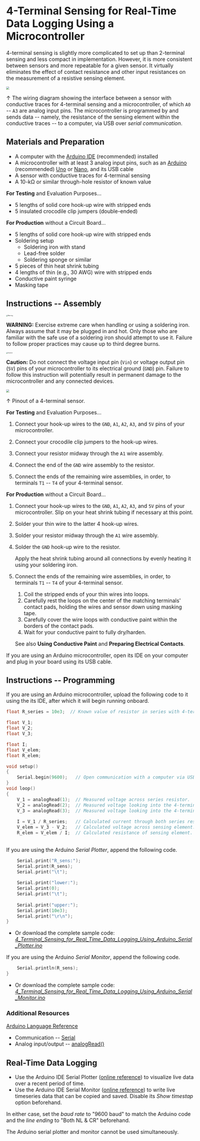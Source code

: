 # 4-Terminal Sensing for Real-Time Data Logging Using a Microcontroller

4-terminal sensing is slightly more complicated to set up than 2-terminal sensing and less compact in implementation. However, it is more consistent between sensors and more repeatable for a given sensor. It virtually eliminates the effect of contact resistance and other input resistances on the measurement of a resistive sensing element.

<img src="https://raw.githubusercontent.com/keeganmjgreen/3D-Printed-Sensors-Manual-Demo/main/img/4-Terminal-Sensing-for-Real-Time-Data-Logging-Using-a-Microcontroller.png" style="zoom:50%;" />

$\uparrow$ The wiring diagram showing the interface between a sensor with conductive traces for 4-terminal sensing and a microcontroller, of which `A0` -- `A3` are analog input pins. The microcontroller is programmed by and sends data -- namely, the resistance of the sensing element within the conductive traces -- to a computer, via USB over *serial communication*.

## Materials and Preparation

 -  A computer with the [Arduino IDE](https://www.arduino.cc/en/Guide/Environment) (recommended) installed
 -  A microcontroller with at least 3 analog input pins, such as an [Arduino](https://www.arduino.cc/en/Main/Products) (recommended) [Uno](https://www.arduino.cc/en/Main/arduinoBoardUno&gt) or [Nano](https://www.arduino.cc/en/pmwiki.php?n=Main/ArduinoBoardNano), and its USB cable
 -  A sensor with conductive traces for 4-terminal sensing
 -  A 10-kΩ or similar through-hole resistor of known value

**For Testing** and Evaluation Purposes...

 -  5 lengths of solid core hook-up wire with stripped ends
 -  5 insulated crocodile clip jumpers (double-ended)

**For Production** without a Circuit Board...

 -  5 lengths of solid core hook-up wire with stripped ends
 -  Soldering setup
     -  Soldering iron with stand
     -  Lead-free solder
     -  Soldering sponge or similar
 -  5 pieces of thin heat shrink tubing
 -  4 lengths of thin (e.g., 30 AWG) wire with stripped ends
 -  Conductive paint syringe
 -  Masking tape

## Instructions -- Assembly

<img src="https://raw.githubusercontent.com/keeganmjgreen/3D-Printed-Sensors-Manual-Demo/main/img/Safety/ANSI_Warning_Header_-_1998.svg" alt="Warning" style="zoom:25%;" />	

**WARNING:** Exercise extreme care when handling or using a soldering iron. Always assume that it may be plugged in and hot. Only those who are familiar with the safe use of a soldering iron should attempt to use it. Failure to follow proper practices may cause up to third degree burns.	

<img src="https://raw.githubusercontent.com/keeganmjgreen/3D-Printed-Sensors-Manual-Demo/main/img/Safety/ANSI_Caution_Header_-_1998.svg" alt="Caution" style="zoom:25%;" />	

**Caution:** Do not connect the voltage input pin (`Vin`) or voltage output pin (`5V`) pins of your microcontroller to its electrical ground (`GND`) pin. Failure to follow this instruction will potentially result in permanent damage to the microcontroller and any connected devices.

<img src="https://raw.githubusercontent.com/keeganmjgreen/3D-Printed-Sensors-Manual-Demo/main/img/4-Terminal-Sensor-Pinout.png" style="zoom:50%;" />

$\uparrow$ Pinout of a 4-terminal sensor.

**For Testing** and Evaluation Purposes...

 1. Connect your hook-up wires to the `GND`, `A1`, `A2`, `A3`, and `5V` pins of your microcontroller.
    
 2. Connect your crocodile clip jumpers to the hook-up wires.
    
 3. Connect your resistor midway through the `A1` wire assembly.
    
 4. Connect the end of the `GND` wire assembly to the resistor.
    
 5. Connect the ends of the remaining wire assemblies, in order, to terminals `T1` -- `T4` of your 4-terminal sensor.

**For Production** without a Circuit Board...

 1. Connect your hook-up wires to the `GND`, `A1`, `A2`, `A3`, and `5V` pins of your microcontroller.
    Slip on your heat shrink tubing if necessary at this point.
    
 2. Solder your thin wire to the latter 4 hook-up wires.
    
 3. Solder your resistor midway through the `A1` wire assembly.
    
 4. Solder the `GND` hook-up wire to the resistor.
    
    Apply the heat shrink tubing around all connections by evenly heating it using your soldering iron.
    
 5. Connect the ends of the remaining wire assemblies, in order, to terminals `T1` -- `T4` of your 4-terminal sensor.
    
     1. Coil the stripped ends of your thin wires into loops.
     2. Carefully rest the loops on the center of the matching terminals' contact pads, holding the wires and sensor down using masking tape.
     3. Carefully cover the wire loops with conductive paint within the borders of the contact pads.
     4. Wait for your conductive paint to fully dry/harden.
    
    See also **Using Conductive Paint** and **Preparing Electrical Contacts**.

If you are using an Arduino microcontroller, open its IDE on your computer and plug in your board using its USB cable.

## Instructions -- Programming

If you are using an Arduino microcontroller, upload the following code to it using the its IDE, after which it will begin running onboard.

``` c++
float R_series = 10e3;  // Known value of resistor in series with 4-terminal sensor.

float V_1;
float V_2;
float V_3;

float I;
float V_elem;
float R_elem;

void setup()
{
    Serial.begin(9600);   // Open communication with a computer via USB or with another device via UART.
}
void loop()
{
    V_1 = analogRead(1);  // Measured voltage across series resistor.
    V_2 = analogRead(2);  // Measured voltage looking into the 4-terminal sensor at terminal `T2`.
    V_3 = analogRead(3);  // Measured voltage looking into the 4-terminal sensor at terminal `T3`.
    
    I = V_1 / R_series;   // Calculated current through both series resistor and 4-terminal sensor.
    V_elem = V_3 - V_2;   // Calculated voltage across sensing element.
    R_elem = V_elem / I;  // Calculated resistance of sensing element.
    
```

If you are using the Arduino *Serial Plotter*, append the following code.

``` c++
    Serial.print("R_sens:");
    Serial.print(R_sens);
    Serial.print("\t");
    
    Serial.print("lower:");
    Serial.print(0);
    Serial.print("\t");
    
    Serial.print("upper:");
    Serial.print(10e3);
    Serial.print("\r\n");
}
```

 -  Or download the complete sample code: [*4_Terminal_Sensing_for_Real_Time_Data_Logging_Using_Arduino_Serial_Plotter.ino*](https://raw.githubusercontent.com/keeganmjgreen/3D-Printed-Sensors-Manual-Demo/main/4_Terminal_Sensing_for_Real_Time_Data_Logging_Using_Arduino_Serial_Plotter.ino)

If you are using the Arduino *Serial Monitor*, append the following code.

``` c++
    Serial.println(R_sens);
}
```

 -  Or download the complete sample code: [*4_Terminal_Sensing_for_Real_Time_Data_Logging_Using_Arduino_Serial_Monitor.ino*](https://raw.githubusercontent.com/keeganmjgreen/3D-Printed-Sensors-Manual-Demo/main/4_Terminal_Sensing_for_Real_Time_Data_Logging_Using_Arduino_Serial_Monitor.ino)

### Additional Resources

[Arduino Language Reference](https://www.arduino.cc/reference/)

 -  Communication -- [Serial](https://www.arduino.cc/reference/en/language/functions/communication/serial/)
 -  Analog input/output -- [analogRead()](https://www.arduino.cc/reference/en/language/functions/analog-io/analogread/)

## Real-Time Data Logging

 -  Use the Arduino IDE Serial Plotter ([online reference](https://arduinogetstarted.com/tutorials/arduino-serial-plotter)) to visualize live data over a recent period of time.
 -  Use the Arduino IDE Serial Monitor ([online reference](https://arduinogetstarted.com/tutorials/arduino-serial-monitor)) to write live timeseries data that can be copied and saved. Disable its *Show timestap* option beforehand.

In either case, set the *baud rate* to "9600 baud" to match the Arduino code and the *line ending* to "Both NL & CR" beforehand.

The Arduino serial plotter and monitor cannot be used simultaneously.
